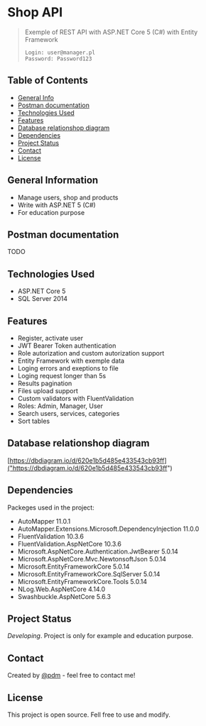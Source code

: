 ﻿# Shop API
> Exemple of REST API with ASP.NET Core 5 (C#) with Entity Framework
> 
> ```
>Login: user@manager.pl
> Password: Password123
> ```



## Table of Contents
* [General Info](#general-information)
* [Postman documentation](#postman-documentation)
* [Technologies Used](#technologies-used)
* [Features](#features)
* [Database relationshop diagram](#databaseRelationshopDiagram)
* [Dependencies](#dependencies)
* [Project Status](#project-status)
* [Contact](#contact)
* [License](#license)



## General Information
- Manage users, shop and products
- Write with ASP.NET 5 (C#)  
- For education purpose
<!-- You don't have to answer all the questions - just the ones relevant to your project. -->

## Postman documentation
TODO

## Technologies Used
- ASP.NET Core 5
- SQL Server 2014


## Features
- Register, activate user
- JWT Bearer Token authentication
- Role autorization and custom autorization support
- Entity Framework with exemple data 
- Loging errors and exeptions to file
- Loging request longer than 5s
- Results pagination
- Files upload support
- Custom validators with FluentValidation
- Roles: Admin, Manager, User
- Search users, services, categories 
- Sort tables


## Database relationshop diagram
[https://dbdiagram.io/d/620e1b5d485e433543cb93ff]("https://dbdiagram.io/d/620e1b5d485e433543cb93ff")


 
## Dependencies
Packeges used in the project:

- AutoMapper 11.0.1
- AutoMapper.Extensions.Microsoft.DependencyInjection 11.0.0
- FluentValidation 10.3.6
- FluentValidation.AspNetCore 10.3.6
- Microsoft.AspNetCore.Authentication.JwtBearer 5.0.14
- Microsoft.AspNetCore.Mvc.NewtonsoftJson 5.0.14
- Microsoft.EntityFrameworkCore 5.0.14
- Microsoft.EntityFrameworkCore.SqlServer 5.0.14
- Microsoft.EntityFrameworkCore.Tools 5.0.14
- NLog.Web.AspNetCore 4.14.0
- Swashbuckle.AspNetCore 5.6.3


## Project Status
  _Developing_. Project is only for example and education purpose.



## Contact
Created by [@pdm](https://www.linkedin.com/in/pawe%C5%82-dmochowski/) - feel free to contact me!


<!-- Optional -->
## License 
This project is open source. Fell free to use and modify.

 